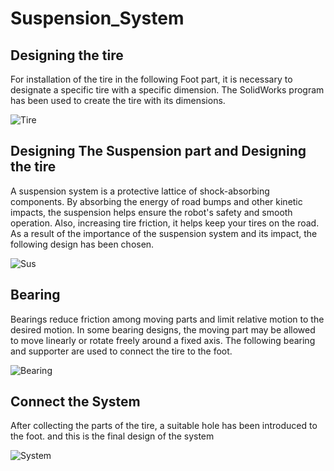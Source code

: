 # Suspension_System
## Designing the tire 
For installation of the tire in the following Foot part, it is necessary to designate a specific tire with a specific dimension. The SolidWorks program has been used to create the tire with its dimensions.

![Tire](https://user-images.githubusercontent.com/108624020/180659912-9c8029f8-3635-4844-a88b-ed45fe2958a7.PNG)
## Designing The Suspension part and Designing the tire 
A suspension system is a protective lattice of shock-absorbing components. By absorbing the energy of road bumps and other kinetic impacts, the suspension helps ensure the robot's safety and smooth operation. Also, increasing tire friction, it helps keep your tires on the road. As a result of the importance of the suspension system and its impact, the following design has been chosen.

![Sus](https://user-images.githubusercontent.com/108624020/180660186-b5bfdba6-39dc-4f7d-927c-c3c69b3c4f07.PNG)
## Bearing  
Bearings reduce friction among moving parts and limit relative motion to the desired motion. In some bearing designs, the moving part may be allowed to move linearly or rotate freely around a fixed axis. The following bearing and supporter are used to connect the tire to the foot.

![Bearing](https://user-images.githubusercontent.com/108624020/180660518-b35f4406-bd37-4a0b-afc5-553338ee2fb5.PNG)

## Connect the System
After collecting the parts of the tire, a suitable hole has been introduced to the foot. and this is the final design of the system

![System](https://user-images.githubusercontent.com/108624020/180660382-c1572a9e-5bf7-4cf7-9657-429093455b78.PNG)
